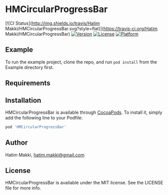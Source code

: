 # HMCircularProgressBar

[![CI Status](http://img.shields.io/travis/Hatim Makki/HMCircularProgressBar.svg?style=flat)](https://travis-ci.org/Hatim Makki/HMCircularProgressBar)
[![Version](https://img.shields.io/cocoapods/v/HMCircularProgressBar.svg?style=flat)](http://cocoapods.org/pods/HMCircularProgressBar)
[![License](https://img.shields.io/cocoapods/l/HMCircularProgressBar.svg?style=flat)](http://cocoapods.org/pods/HMCircularProgressBar)
[![Platform](https://img.shields.io/cocoapods/p/HMCircularProgressBar.svg?style=flat)](http://cocoapods.org/pods/HMCircularProgressBar)

## Example

To run the example project, clone the repo, and run `pod install` from the Example directory first.

## Requirements

## Installation

HMCircularProgressBar is available through [CocoaPods](http://cocoapods.org). To install
it, simply add the following line to your Podfile:

```ruby
pod 'HMCircularProgressBar'
```

## Author

Hatim Makki, hatim.makki@gmail.com

## License

HMCircularProgressBar is available under the MIT license. See the LICENSE file for more info.
